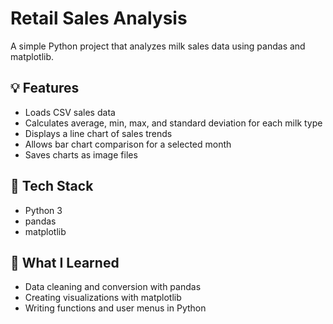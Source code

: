 # Retail Sales Analysis

A simple Python project that analyzes milk sales data using pandas and matplotlib.

## 💡 Features
- Loads CSV sales data
- Calculates average, min, max, and standard deviation for each milk type
- Displays a line chart of sales trends
- Allows bar chart comparison for a selected month
- Saves charts as image files

## 🔧 Tech Stack
- Python 3
- pandas
- matplotlib

## 🧠 What I Learned
- Data cleaning and conversion with pandas
- Creating visualizations with matplotlib
- Writing functions and user menus in Python
